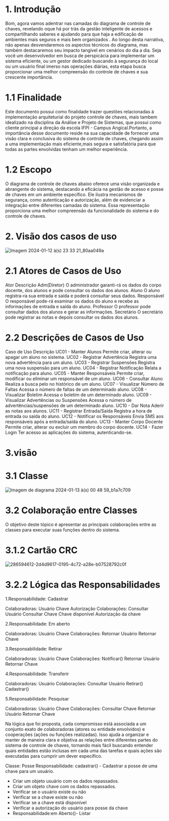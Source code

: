 # 1. Introdução
Bom, agora vamos adentrar nas camadas do diagrama de controle de chaves, revelando oque há por trás da gestão inteligente de acessos e compartilhando saberes e ajudando para que haja a edificação de ambientes mais seguros e mais bem organizados  .
Ao longo desta narrativa, não apenas desvendaremos os aspectos técnicos do diagrama, mas também destacaremos seu impacto tangível em cenários do dia a dia. Seja você um desenvolvedor em busca de perspicácia para implementar um sistema eficiente, ou um gestor dedicado buscando à segurança do local ou um usuário final imerso nas operações diárias, esta etapa busca proporcionar uma melhor compreensão do controle de chaves e sua crescente importância.

# 1.1 Finalidade
Este documento possui como finalidade trazer questões relacionadas à implementação arquiteturial do projeto controle de chaves, mais tambem idealizado na disciplina da Análise e Projeto de Sistemas, que possui como cliente principal a direção da escola IFPI - Campus Angical.Portanto, a importância desse documento reside na sua capacidade de fornecer uma visão clara e conclusiva do sistema de controle de chaves, chegando assim a uma implementação mais eficiente,mais segura e satisfatória para que todas as partes envolvidas tenham um melhor experiência.

# 1.2 Escopo
O diagrama de controle de chaves abaixo oferece uma visão organizada e abrangente do sistema, destacando a eficácia na gestão de acesso e posse de chaves em um ambiente específico. Ele ilustra mecanismos de segurança, como autenticação e autorização, além de evidenciar a integração entre diferentes camadas do sistema. Essa representação proporciona uma melhor compreensão da funcionalidade do sistema e do controle de chaves.

# 2. Visão dos casos de uso
![Imagem 2024-01-12 à(s) 23 33 21_80aa049a](https://github.com/FelipeXPZ/documento-de-visao./assets/144725344/8dd756cd-7007-4754-8adb-683205c5931d)

# 2.1 Atores de Casos de Uso
Ator	Descrição
Adm(Diretor)	O administrador garanti-rá os dados do corpo docente, dos alunos e pode consultar os dados dos alunos.
Aluno	O aluno registra-ra sua entrada e saída e poderá consultar seus dados.
Responsável	O responsável pode-rá examinar os dados do aluno e recebe as informações de entrada e saída do aluno.
Professor	O professor pode consultar dados dos alunos e gerar as informações.
Secretário	O secretário pode registrar as notas e depois consultar os dados dos alunos.

# 2.2 Descrições de Casos de Uso
Caso de Uso	Descrição
UC01 - Manter Alunos	Permite criar, alterar ou apagar um aluno no sistema.
UC02 - Registrar Advertência	Registra uma nova advertência para um aluno.
UC03 - Registrar Suspensões	Registra uma nova suspensão para um aluno.
UC04 - Registrar Notificação	Relata a notificação para aluno.
UC05 - Manter Responsáveis	Permite criar, modificar ou eliminar um responsável de um aluno.
UC06 - Consultar Aluno	Realiza a busca pelo no histórico de um aluno.
UC07 - Visualizar Número de Faltas	Acessa o número de faltas de um determinado aluno.
UC08 - Visualizar Boletim  Acessa o boletim de um determinado aluno.
UC09 - Visualizar Advertências ou Suspensões  Acessa o número de advertências/suspensões de um determinado aluno.
UC10 - Dar Nota	Aderir as notas aos alunos.
UC11 - Registrar Entrada/Saída	Registra a hora de entrada ou saída do aluno.
UC12 - Notificar os Responsáveis	Envia SMS aos responsáveis após a entrada/saída do aluno.
UC13 - Manter Corpo Docente	Permite criar, alterar ou excluir um membro do corpo docente.
UC14 - Fazer Login	Ter acesso as aplicações do sistema, autenticando-se.

# 3.visão

# 3.1 Classe
![Imagem de diagrama 2024-01-13 à(s) 00 48 59_b1a7c709](https://github.com/FelipeXPZ/documento-de-visao./assets/144725344/368d1068-b0dd-489c-8cf4-944ae90bb539)

# 3.2 Colaboração entre Classes
O objetivo deste tópico é apresentar as principais colaborações entre as classes para executar suas funções dentro do sistema.
# 3.1.2 Cartão CRC
![286594612-2d4d9617-0195-4c72-a28e-b07528792c0f](https://github.com/FelipeXPZ/documento-de-visao./assets/144725344/8ecc802d-1b7e-4dd7-b593-865116022409)

# 3.2.2 Lógica das Responsabilidades
1.Responsabilidade: Cadastrar

Colaboradoras:
Usuário
Chave
Autorização
Colaborações:
Consultar Usuário
Consultar Chave
Chave disponível
Autorização da chave

2.Responsabilidade: Em aberto

Colaboradoras:
Usuário
Chave
Colaborações:
Retornar Usuário
Retornar Chave

3.Responsabilidade: Retirar

Colaboradoras:
Usuário
Chave
Colaborações:
Notificar()
Retornar Usuário
Retornar Chave

4.Responsabilidade: Transferir

Colaboradoras:
Usuário
Colaborações:
Consultar Usuário
Retirar()
Cadastrar()

5.Responsabilidade: Pesquisar

Colaboradoras:
Usuário
Chave
Colaborações:
Consultar Chave
Retornar Usuário
Retornar Chave

Na lógica que foi proposta, cada compromisso está associada a um conjunto exato de colaboradoras (atores ou entidade envolvidos) e cooperações (ações ou funções realizadas). Isso ajuda a organizar e manter de maneira clara e objetiva as relações entre diferentes partes do sistema de controle de chaves, tornando mais fácil buscando entender quais entidades estão inclusas em cada uma das tarefas e quais ações são executadas para cumprir um dever específico.

Classe: Posse
Responsabilidade: cadastrar() - Cadastrar a posse de uma chave para um usuário.

* Criar um objeto usuário com os dados repassados.
* Criar um objeto chave com os dados repassados.
* Verificar se o usuário existe ou não
* Verificar se a chave existe ou não
* Verificar se a chave está disponível
* Verificar a autorização do usuário para posse da chave
* Responsabilidade:em Aberto()- Listar






